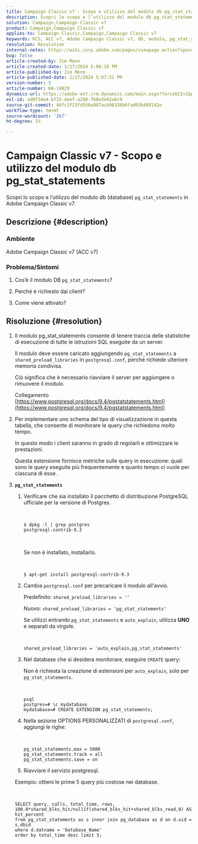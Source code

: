 ```yaml
---
title: Campaign Classic v7 - Scopo e utilizzo del modulo db pg_stat_statements
description: Scopri lo scopo e l’utilizzo del modulo db pg_stat_statements in Adobe Campaign Classic v7.
solution: Campaign,Campaign Classic v7
product: Campaign,Campaign Classic v7
applies-to: Campaign Classic,Campaign,Campaign Classic v7
keywords: KCS, ACC v7, Adobe Campaign Classic v7, db, modulo, pg_stat_statement, FAQ, PostgreSQL, postgres
resolution: Resolution
internal-notes: https://wiki.corp.adobe.com/pages/viewpage.action?spaceKey=neolane&title=Database+performance+optimization+-+Identify+bottleneck+queries+with+execution+statistics#Databaseperformanceoptimization-Identifybottleneckquerieswithexecutionstatistics-pg_stat_statements
bug: false
article-created-by: Jim Menn
article-created-date: 1/17/2024 5:06:10 PM
article-published-by: Jim Menn
article-published-date: 1/17/2024 5:07:51 PM
version-number: 5
article-number: KA-14829
dynamics-url: https://adobe-ent.crm.dynamics.com/main.aspx?forceUCI=1&pagetype=entityrecord&etn=knowledgearticle&id=ceb6acb1-5ab5-ee11-a569-6045bd006268
exl-id: ad0f34e4-bf33-4eef-a290-7b0a3e92a6c9
source-git-commit: 46fc2f23fd556a987acb96338b6fad03b489141e
workflow-type: tm+mt
source-wordcount: '267'
ht-degree: 1%

---
```


# Campaign Classic v7 - Scopo e utilizzo del modulo db pg_stat_statements


Scopri lo scopo e l’utilizzo del modulo db (database) `pg_stat_statements` in Adobe Campaign Classic v7.

## Descrizione {#description}


### Ambiente

Adobe Campaign Classic v7 (ACC v7)



### Problema/Sintomi

1. Cos’è il modulo DB `pg_stat_statements`?

2. Perché è richiesto dai client?

3. Come viene attivato?


## Risoluzione {#resolution}


1. Il modulo pg_stat_statements consente di tenere traccia delle statistiche di esecuzione di tutte le istruzioni SQL eseguite da un server.


   Il modulo deve essere caricato aggiungendo `pg_stat_statements` a `shared_preload_libraries` in `postgresql.conf`, perché richiede ulteriore memoria condivisa.


   Ciò significa che è necessario riavviare il server per aggiungere o rimuovere il modulo.


   Collegamento [https://www.postgresql.org/docs/9.4/pgstatstatements.html](https://www.postgresql.org/docs/9.4/pgstatstatements.html)
2. Per implementare uno schema del tipo di visualizzazione in questa tabella, che consente di monitorare le query che richiedono molto tempo.


   In questo modo i client saranno in grado di regolarli e ottimizzare le prestazioni.


   Questa estensione fornisce metriche sulle query in esecuzione: quali sono le query eseguite più frequentemente e quanto tempo ci vuole per ciascuna di esse.
3. <b>`pg_stat_statements`</b>

   1. Verificare che sia installato il pacchetto di distribuzione PostgreSQL ufficiale per la versione di Postgres.


      <br>

      ```
      $ dpkg -l | grep postgres
      postgresql-contrib-9.3
      ```



      <br>

      Se non è installato, installarlo.


      <br>

      ```
      $ apt-get install postgresql-contrib-9.3
      ```




   2. Cambia `postgresql.conf` per precaricare il modulo all&#39;avvio.


      Predefinito: `shared_preload_libraries = ''`


      Nuovo: `shared_preload_libraries = 'pg_stat_statements'`


      Se utilizzi entrambi `pg_stat_statements` e `auto_explain`, utilizza <b>UNO</b> e separati da virgole.


      <br>

      ```
      shared_preload_libraries = 'auto_explain,pg_stat_statements'
      ```




   3. Nel database che si desidera monitorare, eseguire `CREATE` query:


      Non è richiesta la creazione di estensioni per `auto_explain`, solo per `pg_stat_statements`.


      <br>

      ```
      psql
      postgres=# \c mydatabase
      mydatabase=# CREATE EXTENSION pg_stat_statements;
      ```




   4. Nella sezione OPTIONS PERSONALIZZATI di `postgresql.conf`, aggiungi le righe:


      <br>

      ```
      pg_stat_statements.max = 5000
      pg_stat_statements.track = all
      pg_stat_statements.save = on
      ```


   5. Riavviare il servizio postgresql.



   Esempio: ottieni le prime 5 query più costose nei database.


   <br>

   ```
   SELECT query, calls, total_time, rows, 100.0*shared_blks_hit/nullif(shared_blks_hit+shared_blks_read,0) AS hit_percent
   from pg_stat_statements as s inner join pg_database as d on d.oid = s.dbid
   where d.datname = 'Database_Name'
   order by total_time desc limit 5;
   ```
